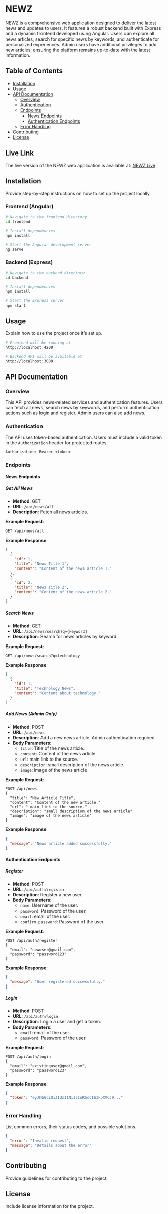 # NEWZ
NEWZ is a comprehensive web application designed to deliver the latest news and updates to users. It features a robust backend built with Express and a dynamic frontend developed using Angular. Users can explore all news articles, search for specific news by keywords, and authenticate for personalized experiences. Admin users have additional privileges to add new articles, ensuring the platform remains up-to-date with the latest information.

## Table of Contents
- [Installation](#installation)
- [Usage](#usage)
- [API Documentation](#api-documentation)
  - [Overview](#overview)
  - [Authentication](#authentication)
  - [Endpoints](#endpoints)
    - [News Endpoints](#news-endpoints)
    - [Authentication Endpoints](#authentication-endpoints)
  - [Error Handling](#error-handling)
- [Contributing](#contributing)
- [License](#license)

## Live Link
The live version of the NEWZ web application is available at:
[NEWZ Live](https://newz-app-front.vercel.app)

## Installation
Provide step-by-step instructions on how to set up the project locally.

### Frontend (Angular)
```bash
# Navigate to the frontend directory
cd frontend

# Install dependencies
npm install

# Start the Angular development server
ng serve
```

### Backend (Express)
```bash
# Navigate to the backend directory
cd backend

# Install dependencies
npm install

# Start the Express server
npm start
```

## Usage
Explain how to use the project once it’s set up.

```bash
# Frontend will be running at
http://localhost:4200

# Backend API will be available at
http://localhost:3000
```

## API Documentation

### Overview
This API provides news-related services and authentication features. Users can fetch all news, search news by keywords, and perform authentication actions such as login and register. Admin users can also add news.

### Authentication
The API uses token-based authentication. Users must include a valid token in the `Authorization` header for protected routes.

```http
Authorization: Bearer <token>
```

### Endpoints

#### News Endpoints

##### Get All News
- **Method**: GET
- **URL**: `/api/news/all`
- **Description**: Fetch all news articles.

**Example Request**:
```http
GET /api/news/all
```

**Example Response**:
```json
[
  {
    "id": 1,
    "title": "News Title 1",
    "content": "Content of the news article 1."
  },
  {
    "id": 2,
    "title": "News Title 2",
    "content": "Content of the news article 2."
  }
]
```

##### Search News
- **Method**: GET
- **URL**: `/api/news/search?q={keyword}`
- **Description**: Search for news articles by keyword.

**Example Request**:
```http
GET /api/news/search?q=technology
```

**Example Response**:
```json
[
  {
    "id": 1,
    "title": "Technology News",
    "content": "Content about technology."
  }
]
```

##### Add News (Admin Only)
- **Method**: POST
- **URL**: `/api/news`
- **Description**: Add a new news article. Admin authentication required.
- **Body Parameters**:
  - `title`: Title of the news article.
  - `content`: Content of the news article.
  - `url`: main link to the source.
  - `description`: small description of the news article.
  - `image`: image of the news article


**Example Request**:
```http
POST /api/news
{
  "title": "New Article Title",
  "content": "Content of the new article."
  "url": " main link to the source."
  "description": "small description of the news article"
  "image": "image of the news article"
}
```

**Example Response**:
```json
{
  "message": "News article added successfully."
}
```

#### Authentication Endpoints

##### Register
- **Method**: POST
- **URL**: `/api/auth/register`
- **Description**: Register a new user.
- **Body Parameters**:
  - `name`: Username of the user.
  - `password`: Password of the user.
  - `email`: email of the user.
  - `confirm password`: Password of the user.

**Example Request**:
```http
POST /api/auth/register
{
  "email": "newuser@gmail.com",
  "password": "password123"
}
```

**Example Response**:
```json
{
  "message": "User registered successfully."
}
```

##### Login
- **Method**: POST
- **URL**: `/api/auth/login`
- **Description**: Login a user and get a token.
- **Body Parameters**:
  - `email`: email of the user.
  - `password`: Password of the user.

**Example Request**:
```http
POST /api/auth/login
{
  "email": "existinguser@gmail.com",
  "password": "password123"
}
```

**Example Response**:
```json
{
  "token": "eyJhbGciOiJIUzI1NiIsInR5cCI6IkpXVCJ9..."
}
```

### Error Handling
List common errors, their status codes, and possible solutions.

```json
{
  "error": "Invalid request",
  "message": "Details about the error"
}
```

## Contributing
Provide guidelines for contributing to the project.

## License
Include license information for the project.
